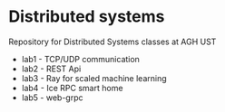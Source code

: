 # Distributed systems
Repository for Distributed Systems classes at AGH UST   

* lab1 - TCP/UDP communication
* lab2 - REST Api
* lab3 - Ray for scaled machine learning
* lab4 - Ice RPC smart home
* lab5 - web-grpc
